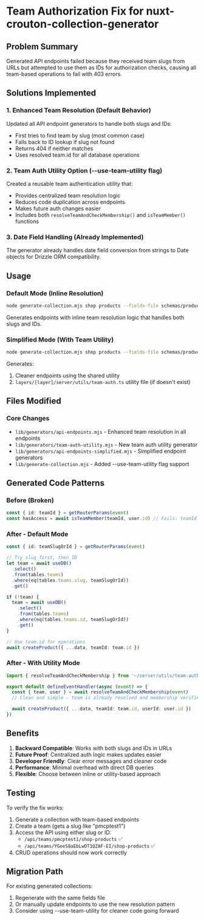 # Team Authorization Fix for nuxt-crouton-collection-generator

## Problem Summary
Generated API endpoints failed because they received team slugs from URLs but attempted to use them as IDs for authorization checks, causing all team-based operations to fail with 403 errors.

## Solutions Implemented

### 1. Enhanced Team Resolution (Default Behavior)
Updated all API endpoint generators to handle both slugs and IDs:
- First tries to find team by slug (most common case)
- Falls back to ID lookup if slug not found
- Returns 404 if neither matches
- Uses resolved team.id for all database operations

### 2. Team Auth Utility Option (--use-team-utility flag)
Created a reusable team authentication utility that:
- Provides centralized team resolution logic
- Reduces code duplication across endpoints
- Makes future auth changes easier
- Includes both `resolveTeamAndCheckMembership()` and `isTeamMember()` functions

### 3. Date Field Handling (Already Implemented)
The generator already handles date field conversion from strings to Date objects for Drizzle ORM compatibility.

## Usage

### Default Mode (Inline Resolution)
```bash
node generate-collection.mjs shop products --fields-file schemas/products.json
```

Generates endpoints with inline team resolution logic that handles both slugs and IDs.

### Simplified Mode (With Team Utility)
```bash
node generate-collection.mjs shop products --fields-file schemas/products.json --use-team-utility
```

Generates:
1. Cleaner endpoints using the shared utility
2. `layers/[layer]/server/utils/team-auth.ts` utility file (if doesn't exist)

## Files Modified

### Core Changes
- `lib/generators/api-endpoints.mjs` - Enhanced team resolution in all endpoints
- `lib/generators/team-auth-utility.mjs` - New team auth utility generator
- `lib/generators/api-endpoints-simplified.mjs` - Simplified endpoint generators
- `lib/generate-collection.mjs` - Added --use-team-utility flag support

## Generated Code Patterns

### Before (Broken)
```typescript
const { id: teamId } = getRouterParams(event)
const hasAccess = await isTeamMember(teamId, user.id) // Fails: teamId is actually a slug
```

### After - Default Mode
```typescript
const { id: teamSlugOrId } = getRouterParams(event)

// Try slug first, then ID
let team = await useDB()
  .select()
  .from(tables.teams)
  .where(eq(tables.teams.slug, teamSlugOrId))
  .get()

if (!team) {
  team = await useDB()
    .select()
    .from(tables.teams)
    .where(eq(tables.teams.id, teamSlugOrId))
    .get()
}

// Use team.id for operations
await createProduct({ ...data, teamId: team.id })
```

### After - With Utility Mode
```typescript
import { resolveTeamAndCheckMembership } from '~/server/utils/team-auth'

export default defineEventHandler(async (event) => {
  const { team, user } = await resolveTeamAndCheckMembership(event)
  // Clean and simple - team is already resolved and membership verified

  await createProduct({ ...data, teamId: team.id, userId: user.id })
})
```

## Benefits

1. **Backward Compatible**: Works with both slugs and IDs in URLs
2. **Future Proof**: Centralized auth logic makes updates easier
3. **Developer Friendly**: Clear error messages and cleaner code
4. **Performance**: Minimal overhead with direct DB queries
5. **Flexible**: Choose between inline or utility-based approach

## Testing

To verify the fix works:

1. Generate a collection with team-based endpoints
2. Create a team (gets a slug like "pmcptest1")
3. Access the API using either slug or ID:
   - `/api/teams/pmcptest1/shop-products` ✅
   - `/api/teams/YGeeS8aEbLwOT1QZAF-EI/shop-products` ✅
4. CRUD operations should now work correctly

## Migration Path

For existing generated collections:
1. Regenerate with the same fields file
2. Or manually update endpoints to use the new resolution pattern
3. Consider using --use-team-utility for cleaner code going forward